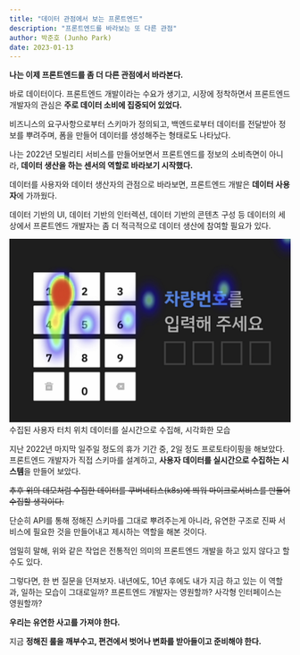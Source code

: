 ```yaml
---
title: "데이터 관점에서 보는 프론트엔드"
description: "프론트엔드를 바라보는 또 다른 관점"
author: 박준호 (Junho Park)
date: 2023-01-13
---
```


**나는 이제 프론트엔드를 좀 더 다른 관점에서 바라본다.**

바로 데이터이다. 프론트엔드 개발이라는 수요가 생기고, 시장에 정착하면서 프론트엔드 개발자의 관심은 **주로 데이터 소비에 집중되어 있었다.**

비즈니스의 요구사항으로부터 스키마가 정의되고, 백엔드로부터 데이터를 전달받아 정보를 뿌려주며, 폼을 만들어 데이터를 생성해주는 형태로도 나타났다.

나는 2022년 모빌리티 서비스를 만들어보면서 프론트엔드를 정보의 소비측면이 아니라, **데이터 생산을 하는 센서의 역할로 바라보기 시작했다.**

데이터를 사용자와 데이터 생산자의 관점으로 바라보면, 프론트엔드 개발은 **데이터 사용자**에 가까웠다.

데이터 기반의 UI, 데이터 기반의 인터렉션, 데이터 기반의 콘텐츠 구성 등 데이터의 세상에서 프론트엔드 개발자는 좀 더 적극적으로 데이터 생산에 참여할 필요가 있다.

![](01.png)
수집된 사용자 터치 위치 데이터를 실시간으로 수집해, 시각화한 모습

지난 2022년 마지막 일주일 정도의 휴가 기간 중, 2일 정도 프로토타이핑을 해보았다. 프론트엔드 개발자가 직접 스키마를 설계하고, **사용자 데이터를 실시간으로 수집하는 시스템**을 만들어 보았다.

~~추후 위의 데모처럼 수집한 데이터를 쿠버네티스(k8s)에 띄워 마이크로서비스를 만들어 수집할 생각이다.~~

단순히 API를 통해 정해진 스키마를 그대로 뿌려주는게 아니라, 유연한 구조로 진짜 서비스에 필요한 것을 만들어내고 제시하는 역할을 해본 것이다.

엄밀히 말해, 위와 같은 작업은 전통적인 의미의 프론트엔드 개발을 하고 있지 않다고 할 수도 있다.

그렇다면, 한 번 질문을 던져보자. 내년에도, 10년 후에도 내가 지금 하고 있는 이 역할과, 일하는 모습이 그대로일까? 프론트엔드 개발자는 영원할까? 사각형 인터페이스는 영원할까?

**우리는 유연한 사고를 가져야 한다.**

지금 **정해진 룰을 깨부수고, 편견에서 벗어나 변화를 받아들이고 준비해야 한다.**
